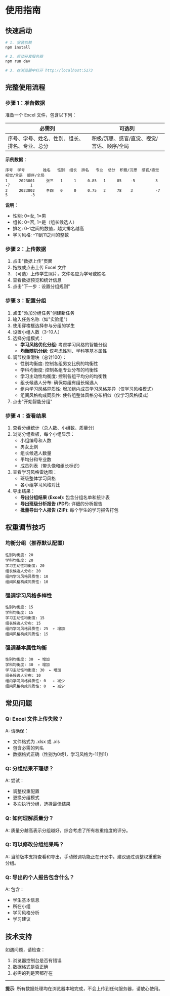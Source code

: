 # 使用指南

## 快速启动

```bash
# 1. 安装依赖
npm install

# 2. 启动开发服务器
npm run dev

# 3. 在浏览器中打开 http://localhost:5173
```

## 完整使用流程

### 步骤 1：准备数据

准备一个 Excel 文件，包含以下列：

| 必需列 | 可选列 |
|--------|--------|
| 序号、学号、姓名、性别、组长、排名、专业、总分 | 积极/沉思、感官/直觉、视觉/言语、顺序/全局 |

**示例数据**：
```
序号  学号        姓名   性别  组长  排名   专业  总分  积极/沉思  感官/直觉  视觉/言语  顺序/全局
1     2023001     张三   1     1     0.85   1     85    -5         3          -7         1
2     2023002     李四   0     0     0.75   2     78    3          -7         5          -3
```

**说明**：
- 性别: 0=女, 1=男
- 组长: 0=否, 1=是（组长候选人）
- 排名: 0-1之间的数值，越大排名越高
- 学习风格: -11到11之间的整数

### 步骤 2：上传数据

1. 点击"数据上传"页面
2. 拖拽或点击上传 Excel 文件
3. （可选）上传学生照片，文件名应为学号或姓名
4. 查看数据预览和统计信息
5. 点击"下一步：设置分组规则"

### 步骤 3：配置分组

1. 点击"添加分组任务"创建新任务
2. 输入任务名称（如"实验组"）
3. 使用穿梭框选择参与分组的学生
4. 设置小组人数（3-10人）
5. 选择分组模式：
   - **学习风格优化分组**: 考虑学习风格的智能分组
   - **均衡随机分组**: 仅考虑性别、学科等基本属性
6. 调节权重滑块（总计100）：
   - 性别均衡度: 控制各组男女比例的均衡性
   - 学科均衡度: 控制各组专业分布的均衡性
   - 学习主动性均衡度: 控制各组平均分的均衡性
   - 组长候选人分布: 确保每组有组长候选人
   - 组内学习风格异质性: 增加组内成员学习风格差异（仅学习风格模式）
   - 组间风格构成同质性: 使各组整体风格分布相似（仅学习风格模式）
7. 点击"开始智能分组"

### 步骤 4：查看结果

1. 查看分组统计（总人数、小组数、质量分）
2. 浏览分组看板，每个小组显示：
   - 小组编号和人数
   - 男女比例
   - 组长候选人数量
   - 平均分和专业数
   - 成员列表（带头像和组长标识）
3. 查看学习风格雷达图：
   - 班级整体学习风格
   - 各小组学习风格对比
4. 导出结果：
   - **导出分组结果 (Excel)**: 包含分组名单和统计表
   - **导出班级分析报告 (PDF)**: 详细的分析报告
   - **批量导出个人报告 (ZIP)**: 每个学生的学习报告打包

## 权重调节技巧

### 均衡分组（推荐默认配置）
```
性别均衡度: 20
学科均衡度: 20
学习主动性均衡度: 20
组长候选人分布: 20
组内学习风格异质性: 10
组间风格构成同质性: 10
```

### 强调学习风格多样性
```
性别均衡度: 15
学科均衡度: 15
学习主动性均衡度: 15
组长候选人分布: 15
组内学习风格异质性: 25  ← 增加
组间风格构成同质性: 15
```

### 强调基本属性均衡
```
性别均衡度: 30  ← 增加
学科均衡度: 30  ← 增加
学习主动性均衡度: 30  ← 增加
组长候选人分布: 10
组内学习风格异质性: 0   ← 减少
组间风格构成同质性: 0   ← 减少
```

## 常见问题

### Q: Excel 文件上传失败？
A: 请确保：
- 文件格式为 .xlsx 或 .xls
- 包含必需的列名
- 数据格式正确（性别为0或1，学习风格为-11到11）

### Q: 分组结果不理想？
A: 尝试：
- 调整权重配置
- 更换分组模式
- 多次执行分组，选择最佳结果

### Q: 如何理解质量分？
A: 质量分越高表示分组越好，综合考虑了所有权重维度的评分。

### Q: 可以修改分组结果吗？
A: 当前版本支持查看和导出，手动微调功能正在开发中。建议通过调整权重重新分组。

### Q: 导出的个人报告包含什么？
A: 包含：
- 学生基本信息
- 所在小组
- 学习风格分析
- 学习建议

## 技术支持

如遇问题，请检查：
1. 浏览器控制台是否有错误
2. 数据格式是否正确
3. 必需的列是否都存在

---

**提示**: 所有数据处理均在浏览器本地完成，不会上传到任何服务器，请放心使用。
